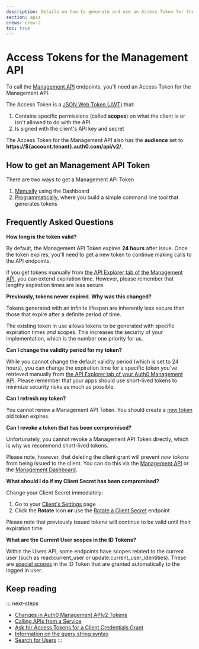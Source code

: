 ```yaml
---
description: Details on how to generate and use an Access Token for the Management API
section: apis
crews: crew-2
toc: true
---
```

# Access Tokens for the Management API

To call the [Management API](/api/management/v2) endpoints, you'll need an Access Token for the Management API. 

The Access Token is a [JSON Web Token (JWT)](/jwt) that:

1. Contains specific permissions (called **scopes**) on what the client is or isn't allowed to do with the API
2. Is signed with the client's API key and secret

The Access Token for the Management API also has the **audience** set to **https://${account.tenant}.auth0.com/api/v2/**.

## How to get an Management API Token

There are two ways to get a Management API Token

1. [Manually](/api/management/v2/tokens/manually) using the Dashboard
2. [Programmatically](/api/management/v2/tokens/programatically), where you build a simple command line tool that generates tokens

## Frequently Asked Questions

**How long is the token valid?**

By default, the Management API Token expires **24 hours** after issue. Once the token expires, you'll need to get a new token to continue making calls to the API endpoints.

If you get tokens manually from [the API Explorer tab of the Management API](${manage_url}/#/apis/management/explorer), you can extend expiration time. However, please remember that lengthy expiration times are less secure.

**Previously, tokens never expired. Why was this changed?**

Tokens generated with an infinite lifespan are inherently less secure than those that expire after a definite period of time.

The existing token in use allows tokens to be generated with specific expiration times *and* scopes. This increases the security of your implementation, which is the number one priority for us.

**Can I change the validity period for my token?**

While you cannot change the default validity period (which is set to 24 hours), you can change the expiration time for a specific token you've retrieved manually from [the API Explorer tab of your Auth0 Management API](${manage_url}/#/apis/management/explorer). Please remember that your apps should use short-lived tokens to minimize security risks as much as possible.

**Can I refresh my token?**

You cannot renew a Management API Token. You should create a [new token](#2-get-the-token) old token expires.

**Can I revoke a token that has been compromised?**

Unfortunately, you cannot revoke a Management API Token directly, which is why we recommend short-lived tokens.

Please note, however, that deleting the client grant will prevent *new tokens* from being issued to the client. You can do this via the [Management API](/api/management/v2#!/Client_Grants/delete_client_grants_by_id) or the [Management Dashboard](${manage_url}/#/apis/management/authorized-clients).

**What should I do if my Client Secret has been compromised?**

Change your Client Secret immediately:

1. Go to your [Client's Settings](${manage_url}/#/clients/${account.clientId}/settings) page
2. Click the __Rotate__ icon <i class="notification-icon icon-budicon-171"></i> **or** use the [Rotate a Client Secret](/api/management/v2#!/Clients/post_rotate_secret) endpoint

Please note that previously issued tokens will continue to be valid until their expiration time.

**What are the Current User scopes in the ID Tokens?**

Within the Users API, some endpoints have scopes related to the current user (such as read:current_user or update:current_user_identities). These are [special scopes](/api/v2/changes#the-id_token-and-special-scopes) in the ID Token that are granted automatically to the logged in user.

## Keep reading

::: next-steps
* [Changes in Auth0 Management APIv2 Tokens](/api/management/v2/tokens-flows)
* [Calling APIs from a Service](/api-auth/grant/client-credentials)
* [Ask for Access Tokens for a Client Credentials Grant](/api-auth/config/asking-for-access-tokens)
* [Information on the query string syntax](/api/management/v2/query-string-syntax)
* [Search for Users](/api/management/v2/user-search)
:::
